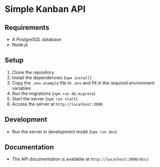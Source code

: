 # Simple Kanban API

## Requirements

- A PostgreSQL database
- Node.js

## Setup

1. Clone the repository
2. Install the dependencies (`npm install`)
3. Copy the `.env.example` file to `.env` and fill in the required environment variables
4. Run the migrations (`npm run db:migrate`)
5. Start the server (`npm run start`)
6. Access the server at `http://localhost:3000`

## Development

- Run the server in development mode (`npm run dev`)

## Documentation

- The API documentation is available at `http://localhost:3000/docs`
